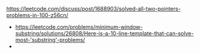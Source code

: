 https://leetcode.com/discuss/post/1688903/solved-all-two-pointers-problems-in-100-z56cn/

- https://leetcode.com/problems/minimum-window-substring/solutions/26808/Here-is-a-10-line-template-that-can-solve-most-'substring'-problems/
- 